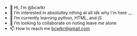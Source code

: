- 👋 Hi, I’m @bcwlkr
- 👀 I’m interested in absolutley nthing at all idk why i'm here ._.
- 🌱 I’m currently learning python, HTML, and jS
- 💞️ I’m looking to collaborate on noting leave me alone
- 📫 How to reach me bcwlkr@gmail.com

<!---
bcwlkr/bcwlkr is a ✨ special ✨ repository because its `README.md` (this file) appears on your GitHub profile.
You can click the Preview link to take a look at your changes.
--->
